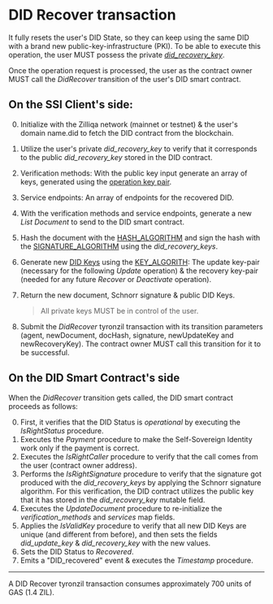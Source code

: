 # DID Recover transaction

It fully resets the user's DID State, so they can keep using the same DID with a brand new public-key-infrastructure (PKI). To be able to execute this operation, the user MUST possess the private [*did_recovery_key*](../protocol-parameters.md#did-keys).

Once the operation request is processed, the user as the contract owner MUST call the *DidRecover* transition of the user's DID smart contract.

## On the SSI Client's side:

0. Initialize with the Zilliqa network (mainnet or testnet) & the user's domain name.did to fetch the DID contract from the blockchain.
1. Utilize the user's private *did_recovery_key* to verify that it corresponds to the public *did_recovery_key* stored in the DID contract. 
2. Verification methods: With the public key input generate an array of keys, generated using the [operation key pair](../protocol-parameters.md#operation-key-pair).
3. Service endpoints: An array of endpoints for the recovered DID.
4. With the verification methods and service endpoints, generate a new *List Document* to send to the DID smart contract.
5. Hash the document with the [HASH_ALGORITHM](../protocol-parameters.md#hash-algorithm) and sign the hash with the [SIGNATURE_ALGORITHM](../protocol-parameters.md#signature-algorithm) using the *did_recovery_keys*. 
6. Generate new [DID Keys](../protocol-parameters.md#did-keys) using the [KEY_ALGORITH](../protocol-parameters.md#operation-key-algorithm): The update key-pair (necessary for the following *Update* operation) & the recovery key-pair (needed for any future *Recover* or *Deactivate* operation).
7. Return the new document, Schnorr signature & public DID Keys.

    > All private keys MUST be in control of the user.

8. Submit the *DidRecover* tyronzil transaction with its transition parameters (agent, newDocument, docHash, signature, newUpdateKey and newRecoveryKey). The contract owner MUST call this transition for it to be successful.

## On the DID Smart Contract's side

When the *DidRecover* transition gets called, the DID smart contract proceeds as follows:

0. First, it verifies that the DID Status is *operational* by executing the *IsRightStatus* procedure.
1. Executes the  *Payment* procedure to make the Self-Sovereign Identity work only if the payment is correct.
2. Executes the *IsRightCaller* procedure to verify that the call comes from the user (contract owner address).
3. Performs the *IsRightSignature* procedure to verify that the signature got produced with the *did_recovery_keys* by applying the Schnorr signature algorithm. For this verification, the DID contract utilizes the public key that it has stored in the *did_recovery_key* mutable field.
4. Executes the *UpdateDocument* procedure to re-initialize the *verification_methods* and *services* map fields.
6. Applies the *IsValidKey* procedure to verify that all new DID Keys are unique (and different from before), and then sets the fields *did_update_key* & *did_recovery_key* with the new values.
7. Sets the DID Status to *Recovered*.
8. Emits a "DID_recovered" event & executes the *Timestamp* procedure.

---

A DID Recover tyronzil transaction consumes approximately 700 units of GAS (1.4 ZIL).
